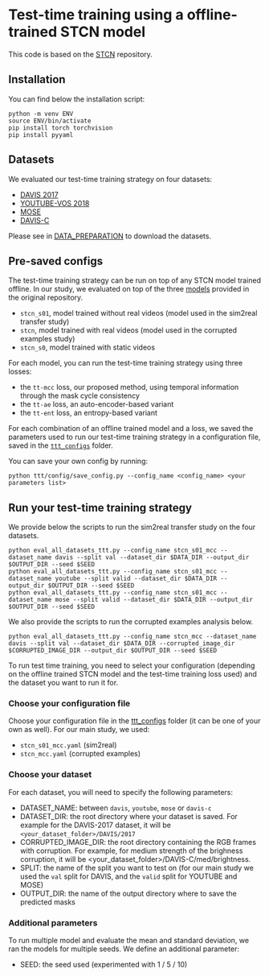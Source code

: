 # Test-time training using a offline-trained STCN model
This code is based on the 
[STCN](https://github.com/hkchengrex/STCN) repository.

## Installation


You can find below the installation script:

[//]: # (<details>)

[//]: # (  <summary> <b> Code </b> </summary>)

```
python -m venv ENV
source ENV/bin/activate
pip install torch torchvision
pip install pyyaml
```

[//]: # (</details>)

## Datasets

We evaluated our test-time training strategy on four datasets:
* [DAVIS 2017](https://davischallenge.org/)
* [YOUTUBE-VOS 2018](https://youtube-vos.org/)
* [MOSE](https://henghuiding.github.io/MOSE/)
* [DAVIS-C](https://jbertrand89.github.io/test-time-training-vos/)

Please see in [DATA_PREPARATION](https://github.com/ttt-matching-based-vos/ttt_matching_vos/blob/main/DATA_PREPARATION.md) 
to download the datasets.


## Pre-saved configs

The test-time training strategy can be run on top of any STCN model trained offline. In our study, we evaluated on top 
of the three [models](https://github.com/hkchengrex/STCN/releases/tag/1.0) provided in the original repository.
* `stcn_s01`, model trained  without real videos (model used in the sim2real transfer study)
* `stcn`, model trained with real videos (model used in the corrupted examples study)
* `stcn_s0`, model trained with static videos

For each model, you can run the test-time training strategy using three losses:
* the `tt-mcc` loss, our proposed method, using temporal information through the mask cycle consistency
* the `tt-ae` loss, an auto-encoder-based variant
* the `tt-ent` loss, an entropy-based variant

For each combination of an offline trained model and a loss, we saved the parameters used to run our test-time training 
strategy in a configuration file, saved in the [`ttt_configs`](https://github.com/jbertrand89/test_time_learning/tree/main/STCN/ttt_configs) folder.

You can save your own config by running:
```
python ttt/config/save_config.py --config_name <config_name> <your parameters list>
```

## Run your test-time training strategy

We provide below the scripts to run the sim2real transfer study on the four datasets.
```
python eval_all_datasets_ttt.py --config_name stcn_s01_mcc --dataset_name davis --split val --dataset_dir $DATA_DIR --output_dir $OUTPUT_DIR --seed $SEED
python eval_all_datasets_ttt.py --config_name stcn_s01_mcc --dataset_name youtube --split valid --dataset_dir $DATA_DIR --output_dir $OUTPUT_DIR --seed $SEED
python eval_all_datasets_ttt.py --config_name stcn_s01_mcc --dataset_name mose --split valid --dataset_dir $DATA_DIR --output_dir $OUTPUT_DIR --seed $SEED
```

We also provide the scripts to run the corrupted examples analysis below.
```
python eval_all_datasets_ttt.py --config_name stcn_mcc --dataset_name davis --split val --dataset_dir $DATA_DIR --corrupted_image_dir $CORRUPTED_IMAGE_DIR --output_dir $OUTPUT_DIR --seed $SEED
```

To run test time training, you need to select your configuration (depending on the offline trained STCN model and the 
test-time training loss used) and the dataset you want to run it for.

### Choose your configuration file

Choose your configuration file in the [ttt_configs](STCN/ttt_configs) folder (it can be one of your own as well).
For our main study, we used:
* `stcn_s01_mcc.yaml` (sim2real)
* `stcn_mcc.yaml` (corrupted examples)

### Choose your dataset

For each dataset, you will need to specify the following parameters:
* DATASET_NAME: between `davis`, `youtube`, `mose` or `davis-c`
* DATASET_DIR: the root directory where your dataset is saved. For example for the DAVIS-2017 dataset, it will be `<your_dataset_folder>/DAVIS/2017`
* CORRUPTED_IMAGE_DIR: the root directory containing the RGB frames with corruption. For example, for medium strength of
the brighness corruption, it will be <your_dataset_folder>/DAVIS-C/med/brightness.
* SPLIT: the name of the split you want to test on (for our main study we used the `val` split for DAVIS, and the `valid` 
split for YOUTUBE and MOSE)
* OUTPUT_DIR: the name of the output directory where to save the predicted masks


### Additional parameters

To run multiple model and evaluate the mean and standard deviation, we ran the models for multiple seeds. We define an
additional parameter:
* SEED: the seed used (experimented with 1 / 5 / 10)






